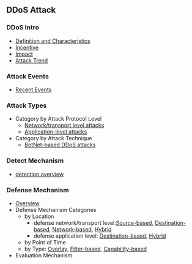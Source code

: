DDoS Attack
---


### DDoS Intro
- [Definition and Characteristics](https://github.com/hxwang/Security-Summary/blob/master/DDoS/definition.md)
- [Incentive](https://github.com/hxwang/Security-Summary/blob/master/DDoS/incentive.md)
- [Impact]()
- [Attack Trend](https://github.com/hxwang/Security-Summary/blob/master/DDoS/trend.md)

### Attack Events
- [Recent Events](./attack/recentDDoSAttaks.md)


### Attack Types
- Category by Attack Protocol Level
    - [Network/transport level attacks](./attack/network-level-attack.md)
    - [Application-level attacks](./attack/application-level-attack.md)
- Category by Attack Technique
    - [BotNet-based DDoS attacks](./attack/botnet-based-DDoS-attack.md)
    
### Detect Mechanism
- [detection overview](./detect/detect-mechanism.md)

### Defense Mechanism
- [Overview](./defense/botnet-defense-mechanism.md)
- Defense Mechanism Categories
    - by Location 
        - defense network/transport level:[Source-based](./defense/defense-network-level-attack-by-location-source.md), [Destination-based](./defense/defense-network-level-attack-by-location-destination.md), [Network-based](./defense/defense-network-level-attack-by-location-network.md), [Hybrid](./defense/defense-network-level-attack-by-location-hybrid.md)
        - defense application level: [Destination-based](./defense/defense-application-level-attack-by-location-destination.md), [Hybrid](./defense/defense-application-level-attack-by-location-hybrid.md)
    - by Point of Time
    - by Type: [Overlay](./defense/defense-overlay.md), [Filter-based](), [Capability-based]()
- Evaluation Mechanism



